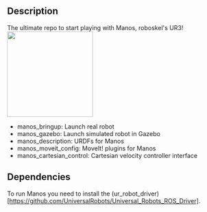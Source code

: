 ## Description
The ultimate repo to start playing with Manos, roboskel's UR3!
<img src="https://raw.githubusercontent.com/Roboskel-Manipulation/manos/master/manos.png" width="200">

* manos_bringup: Launch real robot
* manos_gazebo: Launch simulated robot in Gazebo
* manos_description: URDFs for Manos
* manos_moveit_config: MoveIt! plugins for Manos
* manos_cartesian_control: Cartesian velocity controller interface

## Dependencies
To run Manos you need to install the (ur_robot_driver)[https://github.com/UniversalRobots/Universal_Robots_ROS_Driver].